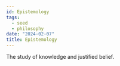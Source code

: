```yaml
---
id: Epistemology
tags:
  - seed
  - philosophy
date: "2024-02-07"
title: Epistemology
---
```


The study of knowledge and justified belief.
